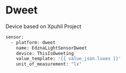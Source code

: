 # Dweet

Device based on Xpuhil Project

```sh
sensor:
  - platform: dweet
    name: EdznaLightSensorDweet
    device: ThisIsDweeting
    value_template: '{{ value_json.luxes }}'
    unit_of_measurement: "lx"
```